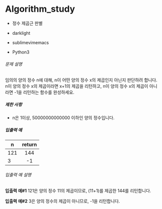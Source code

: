 # Algorithm_study

- 정수 제곱근 판별
- darklight

- sublimevimemacs

- Python3 

###### 문제 설명

임의의 양의 정수 n에 대해, n이 어떤 양의 정수 x의 제곱인지 아닌지 판단하려 합니다.
n이 양의 정수 x의 제곱이라면 x+1의 제곱을 리턴하고, n이 양의 정수 x의 제곱이 아니라면 -1을 리턴하는 함수를 완성하세요.

##### 제한 사항

- n은 1이상, 50000000000000 이하인 양의 정수입니다.

##### 입출력 예

| n    | return |
| ---- | :----: |
| 121  |  144   |
| 3    |   -1   |

###### 입출력 예 설명

**입출력 예#1**
121은 양의 정수 11의 제곱이므로, (11+1)를 제곱한 144를 리턴합니다.

**입출력 예#2**
3은 양의 정수의 제곱이 아니므로, -1을 리턴합니다.